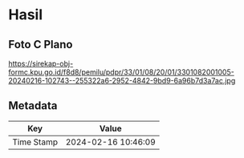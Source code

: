 # Hasil

## Foto C Plano

https://sirekap-obj-formc.kpu.go.id/f8d8/pemilu/pdpr/33/01/08/20/01/3301082001005-20240216-102743--255322a6-2952-4842-9bd9-6a96b7d3a7ac.jpg


## Metadata

| Key        | Value               |
| ---------- | ------------------- |
| Time Stamp | 2024-02-16 10:46:09 |



